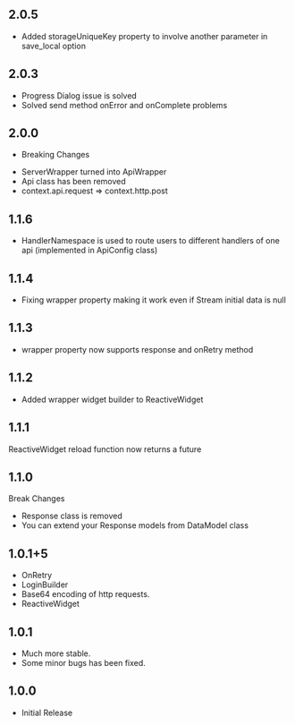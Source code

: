 ## 2.0.5

* Added storageUniqueKey property to involve another parameter in save_local option

## 2.0.3

* Progress Dialog issue is solved
* Solved send method onError and onComplete problems

## 2.0.0

* Breaking Changes

- ServerWrapper turned into ApiWrapper
- Api class has been removed
- context.api.request => context.http.post

## 1.1.6

* HandlerNamespace is used to route users to different handlers of one api (implemented in ApiConfig
  class)

## 1.1.4

* Fixing wrapper property making it work even if Stream initial data is null

## 1.1.3

* wrapper property now supports response and onRetry method

## 1.1.2

* Added wrapper widget builder to ReactiveWidget

## 1.1.1

ReactiveWidget reload function now returns a future

## 1.1.0

Break Changes

* Response class is removed
* You can extend your Response models from DataModel class

## 1.0.1+5

* OnRetry
* LoginBuilder
* Base64 encoding of http requests.
* ReactiveWidget

## 1.0.1

* Much more stable.
* Some minor bugs has been fixed.

## 1.0.0

* Initial Release